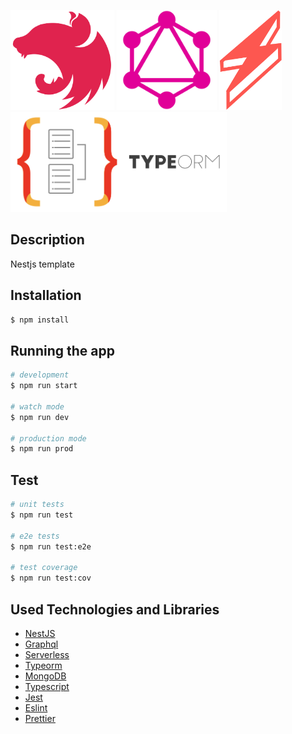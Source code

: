 <a href="http://nestjs.com/" target="_blank"><img src="https://raw.githubusercontent.com/ukyiJS/nestjs-template/serverless/src/assets/img/nest.svg" height="160"/></a>
<a href="https://graphql.org/" target="_blank"><img src="https://raw.githubusercontent.com/ukyiJS/nestjs-template/serverless/src/assets/img/graphql.svg" height="160"></a>
<a href="https://www.serverless.com/" target="_blank"><img src="https://raw.githubusercontent.com/ukyiJS/nestjs-template/serverless/src/assets/img/serverless.svg" height="160"></a>
<a href="https://typeorm.io/" target="_blank"><img src="https://raw.githubusercontent.com/ukyiJS/nestjs-template/serverless/src/assets/img/typeorm.png" height="160"></a>

## Description

Nestjs template

## Installation

```bash
$ npm install
```

## Running the app

```bash
# development
$ npm run start

# watch mode
$ npm run dev

# production mode
$ npm run prod
```

## Test

```bash
# unit tests
$ npm run test

# e2e tests
$ npm run test:e2e

# test coverage
$ npm run test:cov
```

## Used Technologies and Libraries

- [NestJS](https://nestjs.com/)
- [Graphql](https://graphql.org/)
- [Serverless](https://www.serverless.com/)
- [Typeorm](https://typeorm.io/)
- [MongoDB](https://www.mongodb.com/)
- [Typescript](https://www.typescriptlang.org/)
- [Jest](https://jestjs.io/)
- [Eslint](https://eslint.org/)
- [Prettier](https://prettier.io/)
